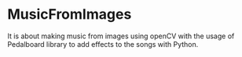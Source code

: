 # MusicFromImages

It is about making music from images using openCV with the usage of Pedalboard library to add effects to the songs with Python.
